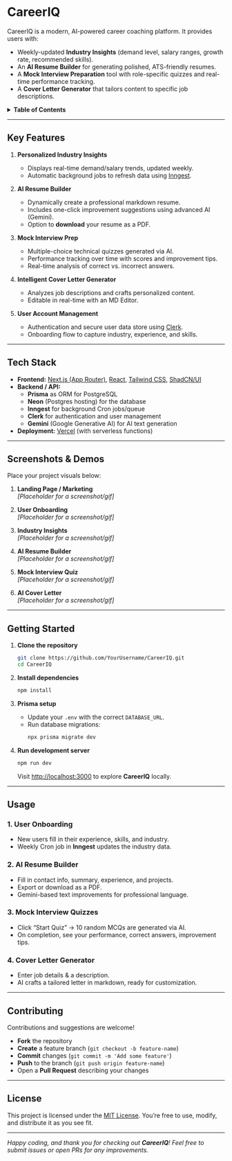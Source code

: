 # CareerIQ

<!-- 
[![License: MIT](https://img.shields.io/badge/License-MIT-green.svg)](#license)
[![CI](https://github.com/YourUsername/CareerIQ/actions/workflows/ci.yml/badge.svg)](https://github.com/YourUsername/CareerIQ/actions/workflows/ci.yml)
[![Issues](https://img.shields.io/github/issues/YourUsername/CareerIQ)](https://github.com/YourUsername/CareerIQ/issues)
-->

CareerIQ is a modern, AI-powered career coaching platform. It provides users with:
- Weekly-updated **Industry Insights** (demand level, salary ranges, growth rate, recommended skills).
- An **AI Resume Builder** for generating polished, ATS-friendly resumes.
- A **Mock Interview Preparation** tool with role-specific quizzes and real-time performance tracking.
- A **Cover Letter Generator** that tailors content to specific job descriptions.

<details>
  <summary><strong>Table of Contents</strong></summary>

- [Key Features](#key-features)
- [Tech Stack](#tech-stack)
- [Screenshots &amp; Demos](#screenshots--demos)
- [Getting Started](#getting-started)
- [Usage](#usage)
- [Contributing](#contributing)
- [License](#license)

</details>

---

## Key Features

1. **Personalized Industry Insights**  
   - Displays real-time demand/salary trends, updated weekly.  
   - Automatic background jobs to refresh data using [Inngest](https://www.inngest.com/).

2. **AI Resume Builder**  
   - Dynamically create a professional markdown resume.  
   - Includes one-click improvement suggestions using advanced AI (Gemini).  
   - Option to **download** your resume as a PDF.

3. **Mock Interview Prep**  
   - Multiple-choice technical quizzes generated via AI.  
   - Performance tracking over time with scores and improvement tips.  
   - Real-time analysis of correct vs. incorrect answers.

4. **Intelligent Cover Letter Generator**  
   - Analyzes job descriptions and crafts personalized content.  
   - Editable in real-time with an MD Editor.

5. **User Account Management**  
   - Authentication and secure user data store using [Clerk](https://clerk.com).  
   - Onboarding flow to capture industry, experience, and skills.

---

## Tech Stack

- **Frontend:** [Next.js (App Router)](https://nextjs.org/), [React](https://reactjs.org/), [Tailwind CSS](https://tailwindcss.com/), [ShadCN/UI](https://ui.shadcn.com/)  
- **Backend / API:**  
  - **Prisma** as ORM for PostgreSQL  
  - **Neon** (Postgres hosting) for the database  
  - **Inngest** for background Cron jobs/queue  
  - **Clerk** for authentication and user management  
  - **Gemini** (Google Generative AI) for AI text generation  
- **Deployment:** [Vercel](https://vercel.com/) (with serverless functions)

---

## Screenshots & Demos

Place your project visuals below:

1. **Landing Page / Marketing**  
   *[Placeholder for a screenshot/gif]*

2. **User Onboarding**  
   *[Placeholder for a screenshot/gif]*

3. **Industry Insights**  
   *[Placeholder for a screenshot/gif]*

4. **AI Resume Builder**  
   *[Placeholder for a screenshot/gif]*

5. **Mock Interview Quiz**  
   *[Placeholder for a screenshot/gif]*

6. **AI Cover Letter**  
   *[Placeholder for a screenshot/gif]*

---

## Getting Started

1. **Clone the repository**  
   ```bash
   git clone https://github.com/YourUsername/CareerIQ.git
   cd CareerIQ
   ```

2. **Install dependencies**  
   ```bash
   npm install
   ```

3. **Prisma setup**  
   - Update your `.env` with the correct `DATABASE_URL`.  
   - Run database migrations:  
     ```bash
     npx prisma migrate dev
     ```

4. **Run development server**  
   ```bash
   npm run dev
   ```
   Visit [http://localhost:3000](http://localhost:3000/) to explore **CareerIQ** locally.

---

## Usage

### 1. User Onboarding
- New users fill in their experience, skills, and industry.  
- Weekly Cron job in **Inngest** updates the industry data.

### 2. AI Resume Builder
- Fill in contact info, summary, experience, and projects.  
- Export or download as a PDF.  
- Gemini-based text improvements for professional language.

### 3. Mock Interview Quizzes
- Click “Start Quiz” -> 10 random MCQs are generated via AI.  
- On completion, see your performance, correct answers, improvement tips.

### 4. Cover Letter Generator
- Enter job details & a description.  
- AI crafts a tailored letter in markdown, ready for customization.

---

## Contributing

Contributions and suggestions are welcome!  
- **Fork** the repository  
- **Create** a feature branch (`git checkout -b feature-name`)  
- **Commit** changes (`git commit -m 'Add some feature'`)  
- **Push** to the branch (`git push origin feature-name`)  
- Open a **Pull Request** describing your changes

---

## License

This project is licensed under the [MIT License](./LICENSE). You’re free to use, modify, and distribute it as you see fit.  

---

*Happy coding, and thank you for checking out **CareerIQ**! Feel free to submit issues or open PRs for any improvements.*

